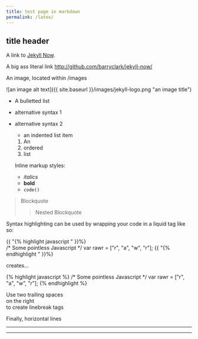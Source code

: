 ```yaml
---
title: test page in markdown
permalink: /latex/
---
```


## title header 


A link to [Jekyll Now](http://github.com/barryclark/jekyll-now/). 

A big ass literal link <http://github.com/barryclark/jekyll-now/>
 
  An image, located within /images

  ![an image alt text]({{ site.baseurl }}/images/jekyll-logo.png "an image title")

  * A bulletted list
  - alternative syntax 1
  + alternative syntax 2
    - an indented list item

    1. An
    2. ordered
    3. list

    Inline markup styles: 

    - _italics_
    - **bold**
    - `code()` 

> Blockquote
>> Nested Blockquote 
 
Syntax highlighting can be used by wrapping your code in a liquid tag like so:

{{ "{% highlight javascript " }}%}  
/* Some pointless Javascript */
var rawr = ["r", "a", "w", "r"];
{{ "{% endhighlight " }}%}  

creates...

{% highlight javascript %}
/* Some pointless Javascript */
var rawr = ["r", "a", "w", "r"];
{% endhighlight %}
 
Use two trailing spaces  
on the right  
to create linebreak tags  
 
Finally, horizontal lines
 
----
*****

